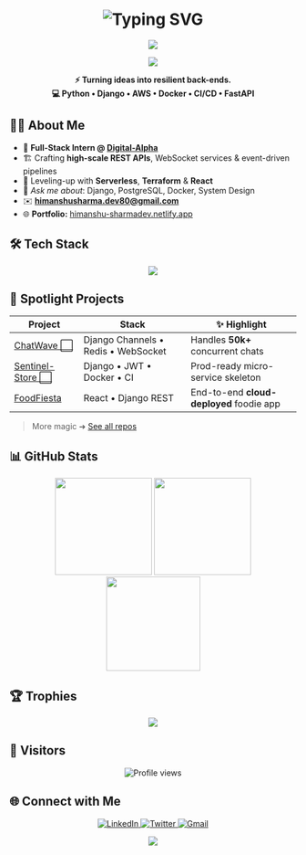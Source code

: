 <!-- ──────────────────────────────────────────────────────── -->
<!--   HERO SECTION                                          -->
<!-- ──────────────────────────────────────────────────────── -->
<h1 align="center">
  <img src="https://readme-typing-svg.herokuapp.com?font=Fira+Code&pause=800&color=36BCF7&center=true&vCenter=true&width=500&lines=Hey+there+🚀;I'm+Himanshu+Sharma;Backend+Mage+%7C+Django+Wizard;Cloud-First+%7C+Scale-Everything" alt="Typing SVG"/>
</h1>

<p align="center">
  <img src="https://capsule-render.vercel.app/api?type=waving&height=170&color=0:141E30,100:243B55&text=Himanshu%20Sharma&fontColor=FFFFFF&fontSize=45&fontAlignY=35&desc=Backend%20%7C%20DevOps%20%7C%20Cloud%20Crafter&descSize=18" />
</p>

<p align="center">
 <img src="https://github-readme-activity-graph.vercel.app/graph?username=himanshu-sharmav&bg_color=141E30&color=36BCF7&line=36BCF7&point=FFFFFF&hide_border=true" />
</p>

<!-- ──────────────────────────────────────────────────────── -->
<!--   QUICK GLANCE                                          -->
<!-- ──────────────────────────────────────────────────────── -->
<p align="center">
  <b>⚡ Turning ideas into resilient back-ends.<br>
  💻 Python • Django • AWS • Docker • CI/CD • FastAPI</b>
</p>

<!-- ──────────────────────────────────────────────────────── -->
## 👨‍💻 About Me
<!-- ──────────────────────────────────────────────────────── -->
- 👔 **Full-Stack Intern @ [Digital-Alpha](https://digital-alpha.com/)**  
- 🏗️ Crafting **high-scale REST APIs**, WebSocket services & event-driven pipelines  
- 🌱 Leveling-up with **Serverless**, **Terraform** & **React**  
- 💬 *Ask me about*: Django, PostgreSQL, Docker, System Design  
- ✉️ **himanshusharma.dev80@gmail.com**  
- 🌐 **Portfolio:** [himanshu-sharmadev.netlify.app](https://himanshu-sharmadev.netlify.app)  

<!-- ──────────────────────────────────────────────────────── -->
## 🛠️ Tech Stack
<!-- ──────────────────────────────────────────────────────── -->
<p align="center">
  <img src="https://skillicons.dev/icons?i=python,django,flask,fastapi,java,c,html,css,tailwind,javascript,react,mysql,postgresql,mongodb,redis,nginx,docker,aws,kafka,selenium,git,github,linux,vscode,bash,bootstrap,cloudflare,firebase,discord,nodejs,nextjs,php,postman,prisma,rabbitmq,stackoverflow,supabase,ubuntu,yarn" />
</p>


<!-- ──────────────────────────────────────────────────────── -->
## 🚀 Spotlight Projects
<!-- ──────────────────────────────────────────────────────── -->
| Project | Stack | ✨ Highlight |
|---------|-------|-------------|
| [ChatWave ⬜](https://github.com/himanshu-sharmav/chat-proj) | Django Channels • Redis • WebSocket | Handles **50k+** concurrent chats |
| [Sentinel-Store ⬜](https://github.com/himanshu-sharmav/Himanshu_20250428) | Django • JWT • Docker • CI | Prod-ready micro-service skeleton |
| [FoodFiesta](https://choolhachowka.com) | React • Django REST | End-to-end **cloud-deployed** foodie app |

> More magic ➜ [See all repos](https://github.com/himanshu-sharmav?tab=repositories)

<!-- ──────────────────────────────────────────────────────── -->
## 📊 GitHub Stats
<!-- ──────────────────────────────────────────────────────── -->
<p align="center">
  <img src="https://github-readme-stats.vercel.app/api?username=himanshu-sharmav&theme=tokyonight&show_icons=true&count_private=true&hide_border=true" height="170" />
  <img src="https://github-readme-stats.vercel.app/api/top-langs/?username=himanshu-sharmav&layout=compact&theme=tokyonight&hide_border=true" height="170" />
  <br>
  <img src="https://github-readme-streak-stats.herokuapp.com/?user=himanshu-sharmav&theme=tokyonight&hide_border=true" height="165" />
</p>

<!-- ──────────────────────────────────────────────────────── -->
## 🏆 Trophies
<!-- ──────────────────────────────────────────────────────── -->
<p align="center">
  <img src="https://github-profile-trophy.vercel.app/?username=himanshu-sharmav&theme=gruvbox&no-frame=true&no-bg=true&margin-w=5" />
</p>

<!-- ──────────────────────────────────────────────────────── -->
## 👀 Visitors
<!-- ──────────────────────────────────────────────────────── -->
<p align="center">
  <img src="https://komarev.com/ghpvc/?username=himanshu-sharmav&style=flat-square&color=36BCF7" alt="Profile views"/>
</p>

<!-- ──────────────────────────────────────────────────────── -->
## 🌐 Connect with Me
<!-- ──────────────────────────────────────────────────────── -->
<p align="center">
  <a href="https://linkedin.com/in/himanshu-sharma-055265207" target="_blank">
    <img alt="LinkedIn" src="https://img.shields.io/badge/LinkedIn-0A66C2.svg?style=for-the-badge&logo=linkedin&logoColor=white"/>
  </a>
  <a href="https://twitter.com/himanshu_sharmav" target="_blank">
    <img alt="Twitter" src="https://img.shields.io/badge/Twitter-1DA1F2.svg?style=for-the-badge&logo=twitter&logoColor=white"/>
  </a>
  <a href="mailto:himanshusharma.dev80@gmail.com" target="_blank">
    <img alt="Gmail" src="https://img.shields.io/badge/Gmail-EA4335.svg?style=for-the-badge&logo=gmail&logoColor=white"/>
  </a>
</p>

<p align="center">
  <img src="https://capsule-render.vercel.app/api?type=waving&height=150&color=0:243B55,100:141E30&section=footer" />
</p>
